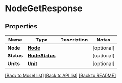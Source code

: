 # NodeGetResponse

## Properties

Name | Type | Description | Notes
------------ | ------------- | ------------- | -------------
**Node** | [**Node**](Node.md) |  | [optional] 
**Status** | [**NodeStatus**](NodeStatus.md) |  | [optional] 
**Units** | [**Unit**](Unit.md) |  | [optional] 

[[Back to Model list]](../README.md#documentation-for-models) [[Back to API list]](../README.md#documentation-for-api-endpoints) [[Back to README]](../README.md)


